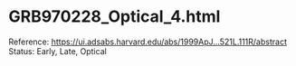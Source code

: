 # GRB970228_Optical_4.html

Reference: https://ui.adsabs.harvard.edu/abs/1999ApJ...521L.111R/abstract
Status: Early, Late, Optical